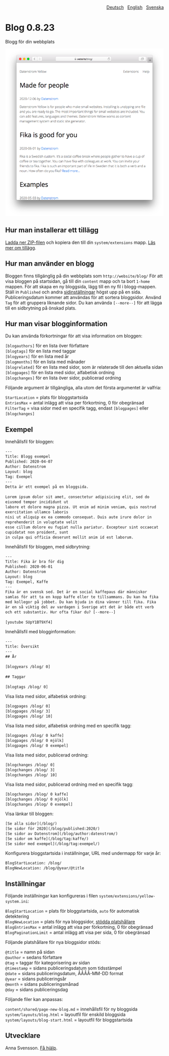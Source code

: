 <p align="right"><a href="README-de.md">Deutsch</a> &nbsp; <a href="README.md">English</a> &nbsp; <a href="README-sv.md">Svenska</a></p>

# Blog 0.8.23

Blogg för din webbplats

<p align="center"><img src="blog-screenshot.png?raw=true" alt="Skärmdump"></p>

## Hur man installerar ett tillägg

[Ladda ner ZIP-filen](https://github.com/annaesvensson/yellow-blog/archive/main.zip) och kopiera den till din `system/extensions` mapp. [Läs mer om tillägg](https://github.com/annaesvensson/yellow-update/tree/main/README-sv.md).

## Hur man använder en blogg

Bloggen finns tillgänglig på din webbplats som `http://website/blog/` För att visa bloggen på startsidan, gå till din `content` mapp och ta bort `1-home` mappen. För att skapa en ny bloggsida, lägg till en ny fil i blogg-mappen. Ställ in `Published` och andra [sidinställningar](https://github.com/annaesvensson/yellow-core/tree/main/README-sv.md#inställningar-page) högst upp på en sida. Publiceringsdatum kommer att användas för att sortera bloggsidor. Använd `Tag` för att gruppera liknande sidor. Du kan använda `[--more--]` för att lägga till en sidbrytning på önskad plats.

## Hur man visar blogginformation

Du kan använda förkortningar för att visa information om bloggen:

`[blogauthors]` för en lista över författare  
`[blogtags]` för en lista med taggar  
`[blogyears]` för en lista med år  
`[blogmonths]` för en lista med månader  
`[blogrelated]` för en lista med sidor, som är relaterade till den aktuella sidan  
`[blogpages]` för en lista med sidor, alfabetisk ordning  
`[blogchanges]` för en lista över sidor, publicerad ordning  

Följande argument är tillgängliga, alla utom det första argumentet är valfria:

`StartLocation` = plats för bloggstartsida  
`EntriesMax` = antal inlägg att visa per förkortning, 0 för obegränsad  
`FilterTag` = visa sidor med en specifik tagg, endast `[blogpages]` eller `[blogchanges]`  

## Exempel

Innehållsfil för bloggen:

    ---
    Title: Blogg exempel 
    Published: 2020-04-07
    Author: Datenstrom
    Layout: blog
    Tag: Exempel
    ---
    Detta är ett exempel på en bloggsida.

    Lorem ipsum dolor sit amet, consectetur adipisicing elit, sed do eiusmod tempor incididunt ut 
    labore et dolore magna pizza. Ut enim ad minim veniam, quis nostrud exercitation ullamco laboris 
    nisi ut aliquip ex ea commodo consequat. Duis aute irure dolor in reprehenderit in voluptate velit 
    esse cillum dolore eu fugiat nulla pariatur. Excepteur sint occaecat cupidatat non proident, sunt 
    in culpa qui officia deserunt mollit anim id est laborum.

Innehållsfil för bloggen, med sidbrytning:

    ---
    Title: Fika är bra för dig
    Published: 2020-06-01
    Author: Datenstrom
    Layout: blog
    Tag: Exempel, Kaffe
    ---
    Fika är en svensk sed. Det är en social kaffepaus där människor
    samlas för att ta en kopp kaffe eller te tillsammans. Du kan ha fika 
    med kollegor på jobbet. Du kan bjuda in dina vänner till fika. Fika 
    är en så viktig del av vardagen i Sverige att det är både ett verb 
    och ett substantiv. Hur ofta fikar du? [--more--]

    [youtube SUpY1BT9Xf4]

Innehållsfil med blogginformation:

    ---
    Title: Översikt
    ---
    ## År

    [blogyears /blog/ 0]

    ## Taggar

    [blogtags /blog/ 0]

Visa lista med sidor, alfabetisk ordning:

    [blogpages /blog/ 0]
    [blogpages /blog/ 3]
    [blogpages /blog/ 10]

Visa lista med sidor, alfabetisk ordning med en specifik tagg:

    [blogpages /blog/ 0 kaffe]
    [blogpages /blog/ 0 mjölk]
    [blogpages /blog/ 0 exempel]

Visa lista med sidor, publicerad ordning:

    [blogchanges /blog/ 0]
    [blogchanges /blog/ 3]
    [blogchanges /blog/ 10]

Visa lista med sidor, publicerad ordning med en specifik tagg:

    [blogchanges /blog/ 0 kaffe]
    [blogchanges /blog/ 0 mjölk]
    [blogchanges /blog/ 0 exempel]

Visa länkar till bloggen:

    [Se alla sidor](/blog/)
    [Se sidor för 2020](/blog/published:2020/)
    [Se sidor av Datenstrom](/blog/author:datenstrom/)
    [Se sidor om kaffe](/blog/tag:kaffe/)
    [Se sidor med exempel](/blog/tag:exempel/)

Konfigurera bloggstartsida i inställningar, URL med undermapp för varje år:

    BlogStartLocation: /blog/
    BlogNewLocation: /blog/@year/@title

## Inställningar

Följande inställningar kan konfigureras i filen `system/extensions/yellow-system.ini`:

`BlogStartLocation` = plats för bloggstartsida, `auto` för automatisk detektering  
`BlogNewLocation` = plats för nya bloggsidor, [stödda platshållare](#inställningar-placeholders)  
`BlogEntriesMax` = antal inlägg att visa per förkortning, 0 för obegränsad  
`BlogPaginationLimit` = antal inlägg att visa per sida, 0 för obegränsad  

<a id="inställningar-placeholders"></a>Följande platshållare för nya bloggsidor stöds:

`@title` = namn på sidan  
`@author` = sedans författare  
`@tag` = taggar för kategorisering av sidan  
`@timestamp` = sidans publiceringsdatum som tidsstämpel  
`@date` = sidans publiceringsdatum, ÅÅÅÅ-MM-DD format  
`@year` = sidans publiceringsår  
`@month` = sidans publiceringsmånad  
`@day` = sidans publiceringsdag  

<a id="inställningar-files"></a>Följande filer kan anpassas:

`content/shared/page-new-blog.md` = innehållsfil för ny bloggsida  
`system/layouts/blog.html` = layoutfil för enskild bloggsida  
`system/layouts/blog-start.html` = layoutfil för bloggstartsida  

## Utvecklare

Anna Svensson. [Få hjälp](https://datenstrom.se/sv/yellow/help/).
